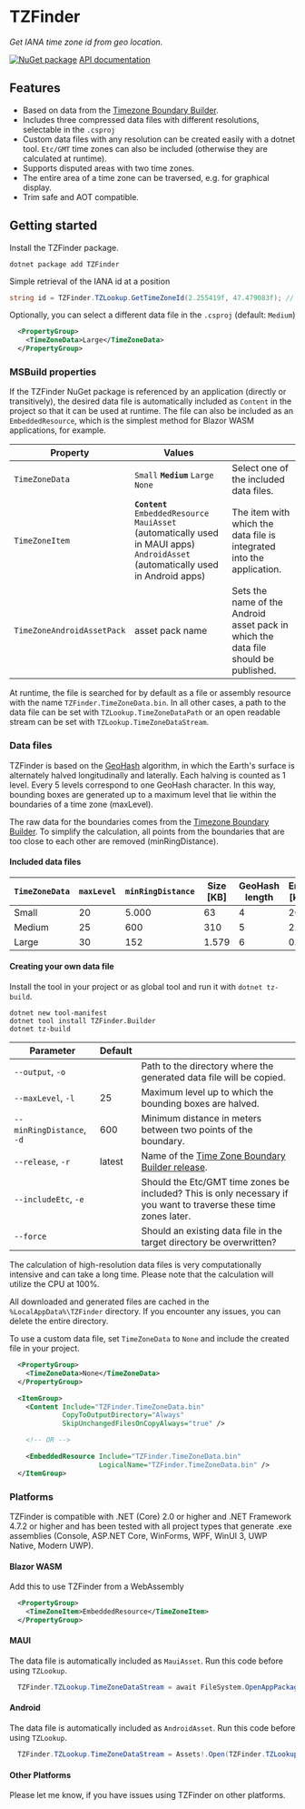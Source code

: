 # TZFinder

*Get IANA time zone id from geo location.*

[![NuGet package](https://img.shields.io/nuget/v/TZFinder.svg)](https://nuget.org/packages/TZFinder)
[API documentation](https://devsko.github.io/TZFinder/api/TZFinder.html)

## Features
+ Based on data from the [Timezone Boundary Builder](https://github.com/evansiroky/timezone-boundary-builder).
+ Includes three compressed data files with different resolutions, selectable in the `.csproj`
+ Custom data files with any resolution can be created easily with a dotnet tool. `Etc/GMT` time zones can also be included (otherwise they are calculated at runtime).
+ Supports disputed areas with two time zones.
+ The entire area of a time zone can be traversed, e.g. for graphical display.
+ Trim safe and AOT compatible.

## Getting started

Install the TZFinder package.
```batch
dotnet package add TZFinder
```

Simple retrieval of the IANA id at a position
```c#
string id = TZFinder.TZLookup.GetTimeZoneId(2.255419f, 47.479083f); // Europe/Paris
```

Optionally, you can select a different data file in the `.csproj` (default: `Medium`)
```xml
  <PropertyGroup>
    <TimeZoneData>Large</TimeZoneData>
  </PropertyGroup>
```

### MSBuild properties
If the TZFinder NuGet package is referenced by an application (directly or transitively), the desired data file is automatically included as `Content` in the project so that it can be used at runtime. The file can also be included as an `EmbeddedResource`, which is the simplest method for Blazor WASM applications, for example.

|Property|Values||
|---|---|---|
|`TimeZoneData`|`Small` **`Medium`** `Large` `None`|Select one of the included data files.|
|`TimeZoneItem`|**`Content`** `EmbeddedResource` `MauiAsset` (automatically used in MAUI apps) `AndroidAsset` (automatically used in Android apps)|The item with which the data file is integrated into the application.|
|`TimeZoneAndroidAssetPack`|asset pack name|Sets the name of the Android asset pack in which the data file should be published.|

At runtime, the file is searched for by default as a file or assembly resource with the name `TZFinder.TimeZoneData.bin`. In all other cases, a path to the data file can be set with `TZLookup.TimeZoneDataPath` or an open readable stream can be set with `TZLookup.TimeZoneDataStream`.
### Data files
TZFinder is based on the [GeoHash](https://en.wikipedia.org/wiki/Geohash) algorithm, in which the Earth's surface is alternately halved longitudinally and laterally. Each halving is counted as 1 level. Every 5 levels correspond to one GeoHash character.
In this way, bounding boxes are generated up to a maximum level that lie within the boundaries of a time zone (maxLevel).

The raw data for the boundaries comes from the [Timezone Boundary Builder](https://github.com/evansiroky/timezone-boundary-builder). To simplify the calculation, all points from the boundaries that are too close to each other are removed (minRingDistance).
#### Included data files
|`TimeZoneData`|`maxLevel`|`minRingDistance`|Size [KB]|GeoHash length|Error [km]|
|---|---|---|---|---|---|
|Small|20|5.000|63|4|20|
|Medium|25|600|310|5|2.4|
|Large|30|152|1.579|6|0.61|
#### Creating your own data file
Install the tool in your project or as global tool and run it with `dotnet tz-build`.
```batch
dotnet new tool-manifest
dotnet tool install TZFinder.Builder
dotnet tz-build 
```
|Parameter|Default||
|---|---|---|
|`--output`, `-o`||Path to the directory where the generated data file will be copied.|
|`--maxLevel`, `-l`|25|Maximum level up to which the bounding boxes are halved.|
|`--minRingDistance`, `-d`|600|Minimum distance in meters between two points of the boundary.|
|`--release`, `-r`|latest|Name of the [Time Zone Boundary Builder release](https://github.com/evansiroky/timezone-boundary-builder/releases).|
|`--includeEtc`, `-e`||Should the Etc/GMT time zones be included? This is only necessary if you want to traverse these time zones later.|
|`--force`||Should an existing data file in the target directory be overwritten?|

The calculation of high-resolution data files is very computationally intensive and can take a long time. Please note that the calculation will utilize the CPU at 100%.

All downloaded and generated files are cached in the `%LocalAppData%\TZFinder` directory. If you encounter any issues, you can delete the entire directory.

To use a custom data file, set `TimeZoneData` to `None` and include the created file in your project.
```xml
  <PropertyGroup>
    <TimeZoneData>None</TimeZoneData>
  </PropertyGroup>

  <ItemGroup>
    <Content Include="TZFinder.TimeZoneData.bin" 
             CopyToOutputDirectory="Always" 
             SkipUnchangedFilesOnCopyAlways="true" />

    <!-- OR -->

    <EmbeddedResource Include="TZFinder.TimeZoneData.bin"
                      LogicalName="TZFinder.TimeZoneData.bin" />
  </ItemGroup>
```
### Platforms

TZFinder is compatible with .NET (Core) 2.0 or higher and .NET Framework 4.7.2 or higher and has been tested with all project types that generate .exe assemblies (Console, ASP.NET Core, WinForms, WPF, WinUI 3, UWP Native, Modern UWP).

#### Blazor WASM
Add this to use TZFinder from a WebAssembly
```xml
  <PropertyGroup>
    <TimeZoneItem>EmbeddedResource</TimeZoneItem>
  </PropertyGroup>
```
#### MAUI
The data file is automatically included as `MauiAsset`. Run this code before using `TZLookup`.
```c#
  TZFinder.TZLookup.TimeZoneDataStream = await FileSystem.OpenAppPackageFileAsync(TZFinder.TZLookup.DataFileName);
```
#### Android
The data file is automatically included as `AndroidAsset`. Run this code before using `TZLookup`.
```c#
  TZFinder.TZLookup.TimeZoneDataStream = Assets!.Open(TZFinder.TZLookup.DataFileName, Access.Streaming);
```
#### Other Platforms
Please let me know, if you have issues using TZFinder on other platforms.
